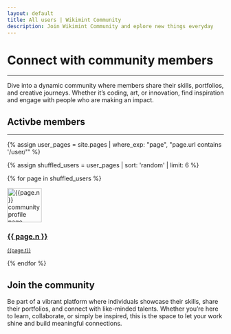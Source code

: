 ```yaml
---
layout: default
title: All users | Wikimint Community
description: Join Wikimint Community and eplore new things everyday
---
```


<div class="container mt-5">
    <div class="row">

<!-- Main Content -->
<main class="col-md-8 col-lg-8">

<h1>Connect with community members</h1><hr/>
<p>Dive into a dynamic community where members share their skills, portfolios, and creative journeys. Whether it’s coding, art, or innovation, find inspiration and engage with people who are making an impact.</p>

<h2>Activbe members</h2><hr/>
{% assign user_pages = site.pages | where_exp: "page", "page.url contains '/user/'" %}

{% assign shuffled_users = user_pages | sort: 'random' | limit: 6 %}

{% for page in shuffled_users %}

<a class="text-dark" href="../user/{{page.u}}">
<div class="card mb-3 border-0 bg-light">
  <div class="row g-0">
    <div class="col-2">
      <img height="80" width="80" src="{% if page.dp %}{{ page.dp | replace: 's96', 's200' }}{% else %}/community/assets/images/dp.webp{% endif %}" class="img-fluid rounded-start mt-3" alt="{{page.n}} community profile page">
    </div>
    <div class="col-10">
      <div class="card-body">
        <h3 class="card-title">{{ page.n }}</h3>
        <p class="card-text"><small class="text-body-secondary">{{page.t}}</small></p>
      </div>
    </div>
  </div>
</div>
</a>


{% endfor %}




</main>


<!-- Sidebar -->
<aside class="col-md-4 col-lg-4">
<h2>Join the community</h2>
<p>Be part of a vibrant platform where individuals showcase their skills, share their portfolios, and connect with like-minded talents. Whether you’re here to learn, collaborate, or simply be inspired, this is the space to let your work shine and build meaningful connections.</p>

</aside>
</div>
</div>
